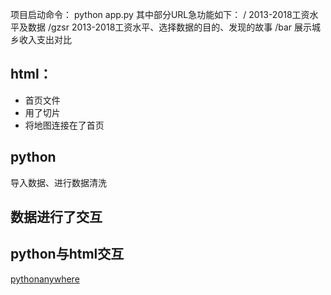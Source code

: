 项目启动命令：
    python app.py
其中部分URL急功能如下：
    / 2013-2018工资水平及数据
    /gzsr 2013-2018工资水平、选择数据的目的、发现的故事
    /bar 展示城乡收入支出对比

## html：
- 首页文件
- 用了切片
- 将地图连接在了首页

## python
导入数据、进行数据清洗

## 数据进行了交互

## python与html交互

[pythonanywhere](http://liuziqi.pythonanywhere.com/)
